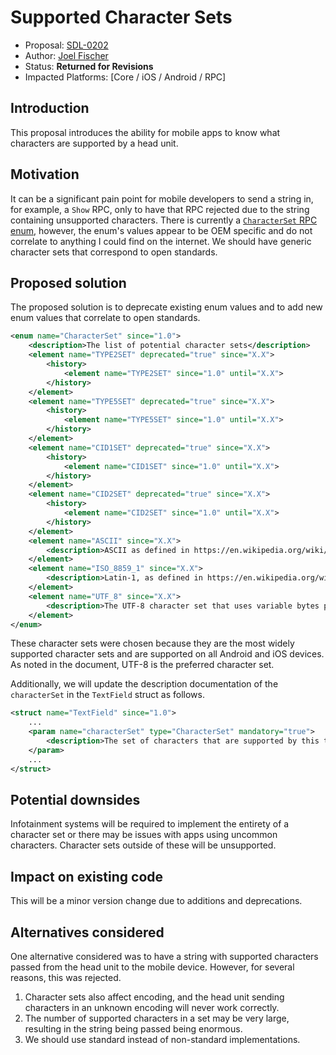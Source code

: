 # Supported Character Sets

* Proposal: [SDL-0202](0202-character-sets.md)
* Author: [Joel Fischer](https://github.com/joeljfischer)
* Status: **Returned for Revisions**
* Impacted Platforms: [Core / iOS / Android / RPC]

## Introduction

This proposal introduces the ability for mobile apps to know what characters are supported by a head unit.

## Motivation

It can be a significant pain point for mobile developers to send a string in, for example, a `Show` RPC, only to have that RPC rejected due to the string containing unsupported characters. There is currently a [`CharacterSet` RPC enum](https://github.com/smartdevicelink/rpc_spec#characterset), however, the enum's values appear to be OEM specific and do not correlate to anything I could find on the internet. We should have generic character sets that correspond to open standards.

## Proposed solution

The proposed solution is to deprecate existing enum values and to add new enum values that correlate to open standards.

```xml
<enum name="CharacterSet" since="1.0">
    <description>The list of potential character sets</description>
    <element name="TYPE2SET" deprecated="true" since="X.X">
        <history>
            <element name="TYPE2SET" since="1.0" until="X.X">
        </history>
    </element>
    <element name="TYPE5SET" deprecated="true" since="X.X">
        <history>
            <element name="TYPE5SET" since="1.0" until="X.X">
        </history>
    </element>
    <element name="CID1SET" deprecated="true" since="X.X">
        <history>
            <element name="CID1SET" since="1.0" until="X.X">
        </history>
    </element>
    <element name="CID2SET" deprecated="true" since="X.X">
        <history>
            <element name="CID2SET" since="1.0" until="X.X">
        </history>
    </element>
    <element name="ASCII" since="X.X">
        <description>ASCII as defined in https://en.wikipedia.org/wiki/ASCII as defined in codes 0-127. Non-printable characters such as tabs and back spaces are ignored.</description>
    </element>
    <element name="ISO_8859_1" since="X.X">
        <description>Latin-1, as defined in https://en.wikipedia.org/wiki/ISO/IEC_8859-1</description>
    </element>
    <element name="UTF_8" since="X.X">
        <description>The UTF-8 character set that uses variable bytes per code point. See https://en.wikipedia.org/wiki/UTF-8 for more details. This is the preferred character set.</description>
    </element>
</enum>
```

These character sets were chosen because they are the most widely supported character sets and are supported on all Android and iOS devices. As noted in the document, UTF-8 is the preferred character set.

Additionally, we will update the description documentation of the `characterSet` in the `TextField` struct as follows.

```xml
<struct name="TextField" since="1.0">
    ...
    <param name="characterSet" type="CharacterSet" mandatory="true">
        <description>The set of characters that are supported by this text field. All text is sent in UTF-8 format, but not all systems may support all of the characters expressed by UTF-8. All systems will support at least ASCII, but they may support more, either the LATIN-1 character set, or the full UTF-8 character set.</description>
    </param>
    ...
</struct>
```

## Potential downsides

Infotainment systems will be required to implement the entirety of a character set or there may be issues with apps using uncommon characters. Character sets outside of these will be unsupported.

## Impact on existing code

This will be a minor version change due to additions and deprecations.

## Alternatives considered

One alternative considered was to have a string with supported characters passed from the head unit to the mobile device. However, for several reasons, this was rejected.

1. Character sets also affect encoding, and the head unit sending characters in an unknown encoding will never work correctly.
2. The number of supported characters in a set may be very large, resulting in the string being passed being enormous.
3. We should use standard instead of non-standard implementations.
